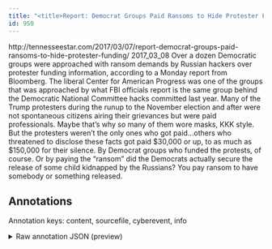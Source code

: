 ```yaml
---
title: "<title>Report: Democrat Groups Paid Ransoms to Hide Protester Funding – Tennessee Star</title>"
id: 950
---
```


<title>Report: Democrat Groups Paid Ransoms to Hide Protester Funding – Tennessee Star</title>
<source> http://tennesseestar.com/2017/03/07/report-democrat-groups-paid-ransoms-to-hide-protester-funding/ </source>
<date> 2017_03_08 </date>
<text>
Over a dozen Democratic groups were approached with ransom demands by Russian hackers over protester funding information, according to a Monday report from Bloomberg.
The liberal Center for American Progress was one of the groups that was approached by what FBI officials report is the same group behind the Democratic National Committee hacks committed last year.
Many of the Trump protesters during the runup to the November election and after were not spontaneous citizens airing their grievances but were paid professionals.
Maybe that’s why so many of them wore masks, KKK style.
But the protesters weren’t the only ones who got paid…others who threatened to disclose these facts got paid $30,000 or up, to as much as $150,000 for their silence.
By Democrat groups who funded the protests, of course.
Or by paying the “ransom” did the Democrats actually secure the release of some child kidnapped by the Russians?
You pay ransom to have somebody or something released.
</text>



## Annotations

Annotation keys: content, sourcefile, cyberevent, info

<details>
<summary>Raw annotation JSON (preview)</summary>

```json
{
  "content": "Over a dozen Democratic groups were approached with ransom demands by Russian hackers over protester funding information, according to a Monday report from Bloomberg. The liberal Center for American Progress was one of the groups that was approached by what FBI officials report is the same group behind the Democratic National Committee hacks committed last year. Many of the Trump protesters during the runup to the November election and after were not spontaneous citizens airing their grievances but were paid professionals. Maybe that\u2019s why so many of them wore masks, KKK style. But the protesters weren\u2019t the only ones who got paid\u2026others who threatened to disclose these facts got paid $30,000 or up, to as much as $150,000 for their silence. By Democrat groups who funded the protests, of course. Or by paying the \u201cransom\u201d did the Democrats actually secure the release of some child kidnapped by the Russians? You pay ransom to have somebody or something released",
  "sourcefile": "950.txt",
  "cyberevent": {
    "hopper": [
      {
        "index": 0,
        "relation": "Same",
        "events": [
          {
            "index": "E1",
            "type": "Attack",
            "realis": "Actual",
            "nugget": {
              "startOffset": 52,
              "index": "T1",
              "endOffset": 66,
              "text": "ransom demands"
            },
            "argument": [
              {
                "index": "T3",
                "external_reference": {
                  "dbpediaURI": "http://dbpedia.org/resource/History_of_the_United_States_Democratic_Party"
                },
                "endOffset": 30,
                "role": {
                  "type": "Victim"
                },
                "text": "a dozen Democratic groups",
                "startOffset": 5,
                "type": "Organization"
              },
              {
                "index": "T2",
                "text": "Russian hackers",
                "endOffset": 85,
                "role": {
                  "type": "Attacker"
                },
                "startOffset": 70,
                "type": "Person"
              }
            ],
            "subtype": "Ransom"
          },
          {
            "index": "E2",
            "type": "Attack",
            "realis": "Other",
            "nugget": {
              "startOffset": 812,
              "index": "T4",
              "endOffset": 831,
              "text": "paying the \u201cransom\u201d"
            },
            "argument": [
              {
                "index": "T5",
                "external_reference": {
                  "wikidataid": "Q1211949"
                },
                "endOffset": 849,
                "role": {
                  "type": "Victim"
                },
                "text": "the Democrats",
                "startOffset": 836,
                "type": "Organization"
              }
            ],
            "subtype": "Ransom"
          }
        ]
      },
      {
        "index": 1,
        "events": [
          {
            "index": "E3",
            "type": "Attack",
            "realis": "Generic",
            "nugget": {
              "startOffset": 923,
              "index": "T6",
              "endOffset": 933,
              "text": "pay ransom"
            },
            "argument": [
              {
                "index": "T7",
                "text": "You",
                "endOffset": 922,
                "role": {
                  "type": "Victim"
                },
                "startOffset": 919,
                "type": "Person"
              }
            ],
            "subtype": "Ransom"
          }
        ]
      }
    ]
  },
  "info": {
    "title": "Report: Democrat Groups Paid Ransoms to Hide Protester Funding \u2013 Tennessee Star",
    "date": "2017_03_08",
    "type": "text",
    "link": "http://tennesseestar.com/2017/03/07/report-democrat-groups-pa
```
</details>
